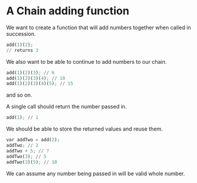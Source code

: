 # A Chain adding function

We want to create a function that will add numbers together when called in succession.

```python
add(1)(2);
// returns 3
```

We also want to be able to continue to add numbers to our chain.

```python
add(1)(2)(3); // 6
add(1)(2)(3)(4); // 10
add(1)(2)(3)(4)(5); // 15
```

and so on.

A single call should return the number passed in.

```python
add(1); // 1
```

We should be able to store the returned values and reuse them.

```python
var addTwo = add(2);
addTwo; // 2
addTwo + 5; // 7
addTwo(3); // 5
addTwo(3)(5); // 10
```

We can assume any number being passed in will be valid whole number.